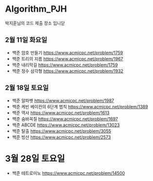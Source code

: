 # Algorithm_PJH
박지훈님의 코드 제출 장소 입니닫

## 2월 11일 화요일
- 백준 암호 만들기 <https://www.acmicpc.net/problem/1759>
- 백준 트리의 지름 <https://www.acmicpc.net/problem/1967>
- 백준 내리막길 <https://www.acmicpc.net/problem/1759>
- 백준 정수 삼각형 <https://www.acmicpc.net/problem/1932>

## 2월 18일 토요일
- 백준 알파벳 <https://www.acmicpc.net/problem/1987>
- 백준 케빈 베이컨의 6단계 법칙 <https://www.acmicpc.net/problem/1389>
- 백준 역사 <https://www.acmicpc.net/problem/1613>
- 백준 숨바꼭질 <https://www.acmicpc.net/problem/1697>
- 백준 ABCDE <https://www.acmicpc.net/problem/13023>
- 백준 탈출 <https://www.acmicpc.net/problem/3055>
- 백준 빙산 <https://www.acmicpc.net/problem/2573>

# 3월 28일 토요일
- 백준 테트로미노 <https://www.acmicpc.net/problem/14500>